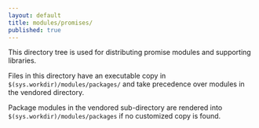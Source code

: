 ```yaml
---
layout: default
title: modules/promises/
published: true
---
```

This directory tree is used for distributing promise modules and supporting libraries.

Files in this directory have an executable copy in `$(sys.workdir)/modules/packages/` and take precedence over modules in the vendored directory.

Package modules in the vendored sub-directory are rendered into `$(sys.workdir)/modules/packages` if no customized copy is found.
